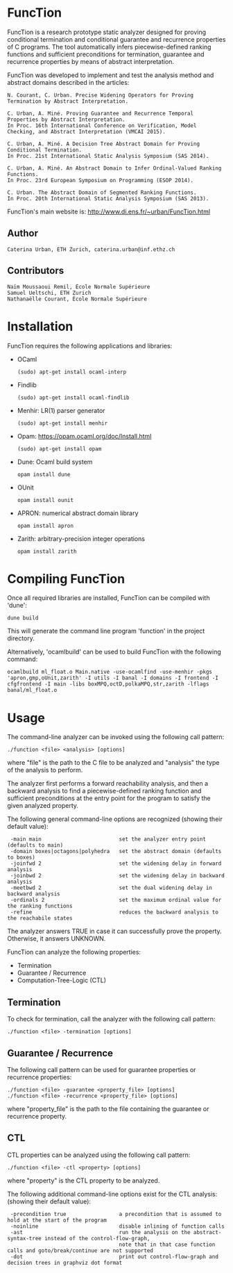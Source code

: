 # FuncTion

FuncTion is a research prototype static analyzer designed for proving conditional termination and conditional guarantee and recurrence properties of C programs. The tool automatically infers piecewise-defined ranking functions and sufficient preconditions for termination, guarantee and recurrence properties by means of abstract interpretation.

FuncTion was developed to implement and test the analysis method and abstract domains described in the articles:

	N. Courant, C. Urban. Precise Widening Operators for Proving Termination by Abstract Interpretation.
	
	C. Urban, A. Miné. Proving Guarantee and Recurrence Temporal Properties by Abstract Interpretation.
	In Proc. 16th International Conference on Verification, Model Checking, and Abstract Interpretation (VMCAI 2015). 
	
	C. Urban, A. Miné. A Decision Tree Abstract Domain for Proving Conditional Termination.
	In Proc. 21st International Static Analysis Symposium (SAS 2014).

	C. Urban, A. Miné. An Abstract Domain to Infer Ordinal-Valued Ranking Functions.
	In Proc. 23rd European Symposium on Programming (ESOP 2014).

	C. Urban. The Abstract Domain of Segmented Ranking Functions.
	In Proc. 20th International Static Analysis Symposium (SAS 2013).

FuncTion's main website is: http://www.di.ens.fr/~urban/FuncTion.html

## Author

	Caterina Urban, ETH Zurich, caterina.urban@inf.ethz.ch 
	
## Contributors

	Naïm Moussaoui Remil, École Normale Supérieure
	Samuel Ueltschi, ETH Zurich
	Nathanaëlle Courant, École Normale Supérieure
	
# Installation

FuncTion requires the following applications and libraries:

* OCaml 

	```
	(sudo) apt-get install ocaml-interp
	```

* Findlib

	```
	(sudo) apt-get install ocaml-findlib
	```

* Menhir: LR(1) parser generator

	```
	(sudo) apt-get install menhir
	```
  
* Opam: https://opam.ocaml.org/doc/Install.html

	```
	(sudo) apt-get install opam
	```
* Dune: Ocaml build system

	```
	opam install dune
* OUnit

	```
	opam install ounit
	```

* APRON: numerical abstract domain library

	```
	opam install apron
	```

* Zarith: arbitrary-precision integer operations

	```
	opam install zarith
	```


# Compiling FuncTion

Once all required libraries are installed, FuncTion can be compiled with 'dune':

```
dune build
```

This will generate the command line program 'function' in the project directory. 

Alternatively, 'ocamlbuild' can be used to build FuncTion with the following command:

```
ocamlbuild ml_float.o Main.native -use-ocamlfind -use-menhir -pkgs 'apron,gmp,oUnit,zarith' -I utils -I banal -I domains -I frontend -I cfgfrontend -I main -libs boxMPQ,octD,polkaMPQ,str,zarith -lflags banal/ml_float.o
```

# Usage

The command-line analyzer can be invoked using the following call pattern:

	./function <file> <analysis> [options] 

where "file" is the path to the C file to be analyzed and "analysis" the type of the analysis to perform. 

The analyzer first performs a forward reachability analysis, and then a backward analysis to find a 
piecewise-defined ranking function and sufficient preconditions at the entry point for the program 
to satisfy the given analyzed property.

The following general command-line options are recognized
(showing their default value):

	 -main main                         set the analyzer entry point (defaults to main)
	 -domain boxes|octagons|polyhedra   set the abstract domain (defaults to boxes)
	 -joinfwd 2                         set the widening delay in forward analysis
	 -joinbwd 2                         set the widening delay in backward analysis
	 -meetbwd 2			                set the dual widening delay in backward analysis
	 -ordinals 2                        set the maximum ordinal value for the ranking functions
	 -refine            			    reduces the backward analysis to the reachabile states

The analyzer answers TRUE in case it can successfully prove the property. Otherwise, it answers UNKNOWN.

FuncTion can analyze the following properties:

* Termination
* Guarantee / Recurrence 
* Computation-Tree-Logic (CTL) 

## Termination

To check for termination, call the analyzer with the following call pattern:

	./function <file> -termination [options]

## Guarantee / Recurrence

The following call pattern can be used for guarantee properties or recurrence properties:

	./function <file> -guarantee <property_file> [options]
	./function <file> -recurrence <property_file> [options] 

where "property\_file" is the path to the file containing the guarantee or recurrence property.

## CTL

CTL properties can be analyzed using the following call pattern:

	./function <file> -ctl <property> [options]

where "property" is the CTL property to be analyzed. 

The following additional command-line options exist for the CTL analysis:
(showing their default value):

	 -precondition true                 a precondition that is assumed to hold at the start of the program
	 -noinline			                disable inlining of function calls
     -ast                               run the analysis on the abstract-syntax-tree instead of the control-flow-graph,
                                        note that in that case function calls and goto/break/continue are not supported
     -dot                               print out control-flow-graph and decision trees in graphviz dot format


